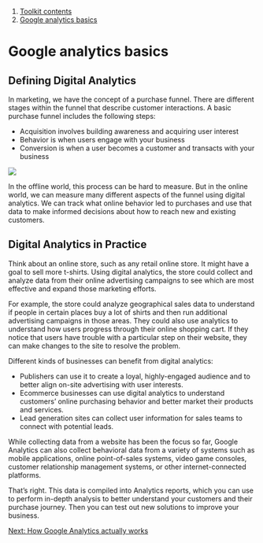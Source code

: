 1.  [Toolkit contents](contents)
2.  [Google analytics basics](#)

# Google analytics basics

## Defining Digital Analytics

In marketing, we have the concept of a purchase funnel. There are different stages within the funnel that describe customer interactions. A basic purchase funnel includes the following steps:

*   Acquisition involves building awareness and acquiring user interest
*   Behavior is when users engage with your business
*   Conversion is when a user becomes a customer and transacts with your business

![](/public/images/acquisition-behavior-conversion.png)

In the offline world, this process can be hard to measure. But in the online world, we can measure many different aspects of the funnel using digital analytics. We can track what online behavior led to purchases and use that data to make informed decisions about how to reach new and existing customers.

## Digital Analytics in Practice

Think about an online store, such as any retail online store. It might have a goal to sell more t-shirts. Using digital analytics, the store could collect and analyze data from their online advertising campaigns to see which are most effective and expand those marketing efforts.

For example, the store could analyze geographical sales data to understand if people in certain places buy a lot of shirts and then run additional advertising campaigns in those areas. They could also use analytics to understand how users progress through their online shopping cart. If they notice that users have trouble with a particular step on their website, they can make changes to the site to resolve the problem.

Different kinds of businesses can benefit from digital analytics:

*   Publishers can use it to create a loyal, highly-engaged audience and to better align on-site advertising with user interests.
*   Ecommerce businesses can use digital analytics to understand customers’ online purchasing behavior and better market their products and services.
*   Lead generation sites can collect user information for sales teams to connect with potential leads.

While collecting data from a website has been the focus so far, Google Analytics can also collect behavioral data from a variety of systems such as mobile applications, online point-of-sales systems, video game consoles, customer relationship management systems, or other internet-connected platforms.

That’s right. This data is compiled into Analytics reports, which you can use to perform in-depth analysis to better understand your customers and their purchase journey. Then you can test out new solutions to improve your business.

[Next: How Google Analytics actually works](/google-analytics-guide/google-analytics-basics/how-google-analytics-actually-works/)
